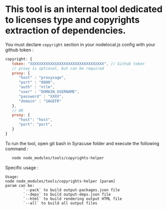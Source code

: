 # This tool is an internal tool dedicated to licenses type and copyrights extraction of dependencies.

You must declare `copyright` section in your nodelocal.js config with your github token :
``` js
copyright: {  
   token: "XXXXXXXXXXXXXXXXXXXXXXXXXXXXXXXXX", // Github token  
   // proxy is optional, but can be required  
   proxy: {  
      "host" : "proxysage",  
      "port" : "8080",  
      "auth" : "ntlm",  
      "user" : "DOMAIN_USERNAME",  
      "password" : "XXXX",  
      "domain" : "SAGEFR"  
   },  
   // OR  
   proxy: {  
      "host": "host",  
      "port": "port",  
   }  
}  
```

To run the tool, open git bash in Syracuse folder and execute the following command :

``` sh
   node node_modules/tools/copyrights-helper
```

Specific usage :  

```
Usage:
node node_modules/tools/copyrights-helper [param]
param can be:
        `--pack` to build output-packages.json file
        `--deps` to build output-deps.json file
        `--html` to build rendering output HTML file
        `--all` to build all output files
```

